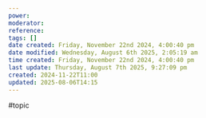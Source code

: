 ```yaml
---
power: 
moderator: 
reference: 
tags: []
date created: Friday, November 22nd 2024, 4:00:40 pm
date modified: Wednesday, August 6th 2025, 2:05:19 am
time created: Friday, November 22nd 2024, 4:00:40 pm
last update: Thursday, August 7th 2025, 9:27:09 pm
created: 2024-11-22T11:00
updated: 2025-08-06T14:15
---
```

#topic
